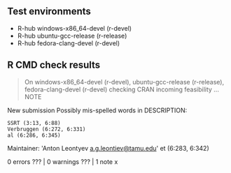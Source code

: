 ## Test environments
- R-hub windows-x86_64-devel (r-devel)
- R-hub ubuntu-gcc-release (r-release)
- R-hub fedora-clang-devel (r-devel)

## R CMD check results
> On windows-x86_64-devel (r-devel), ubuntu-gcc-release (r-release), fedora-clang-devel (r-devel)
  checking CRAN incoming feasibility ... NOTE
  
  New submission
  Possibly mis-spelled words in DESCRIPTION:
  
    SSRT (3:13, 6:88)
    Verbruggen (6:272, 6:331)
    al (6:286, 6:345)
  Maintainer: 'Anton Leontyev <a.g.leontiev@tamu.edu>'
    et (6:283, 6:342)

0 errors ??? | 0 warnings ??? | 1 note x
